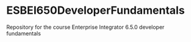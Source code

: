# ESBEI650DeveloperFundamentals
Repository for the course Enterprise Integrator 6.5.0 developer fundamentals
